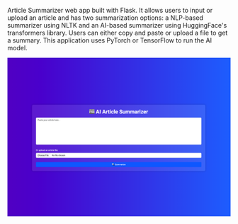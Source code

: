 Article Summarizer web app built with Flask. It allows users to input or upload an article and has two summarization options: a NLP-based summarizer using NLTK and an AI-based summarizer using HuggingFace's transformers library. Users can either copy and paste or upload a file to get a summary. This application uses PyTorch or TensorFlow to run the AI model.


![Alt Text](./static/aiarticlesummarizer.png)
